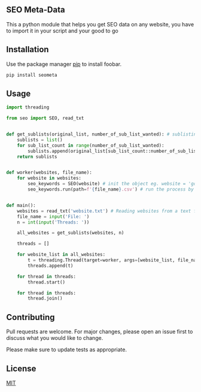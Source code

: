 ## SEO Meta-Data

This a python module that helps you get SEO data on any website, you have to import it in your script and your good to go

## Installation

Use the package manager [pip](https://pypi.org/project/seometa) to install foobar.

```bash
pip install seometa
```

## Usage

```python
import threading

from seo import SEO, read_txt


def get_sublists(original_list, number_of_sub_list_wanted): # sublisting to use Threads
    sublists = list()
    for sub_list_count in range(number_of_sub_list_wanted):
        sublists.append(original_list[sub_list_count::number_of_sub_list_wanted])
    return sublists


def worker(websites, file_name):
    for website in websites:
        seo_keywords = SEO(website) # init the object eg. website = 'google.com'
        seo_keywords.run(path=f'{file_name}.csv') # run the process by giving the save file


def main(): 
    websites = read_txt('website.txt') # Reading websites from a text fole
    file_name = input('File: ') 
    n = int(input('Threads: '))

    all_websites = get_sublists(websites, n)

    threads = []

    for website_list in all_websites:
        t = threading.Thread(target=worker, args=[website_list, file_name])
        threads.append(t)

    for thread in threads:
        thread.start()

    for thread in threads:
        thread.join()

```

## Contributing
Pull requests are welcome. For major changes, please open an issue first to discuss what you would like to change.

Please make sure to update tests as appropriate.

## License
[MIT](https://choosealicense.com/licenses/mit/)
